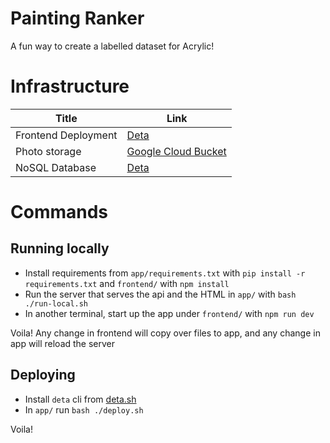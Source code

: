# Painting Ranker
A fun way to create a labelled dataset for Acrylic!


# Infrastructure
| Title | Link |
| --- | --- |
| Frontend Deployment | [Deta](www.deta.sh) |
| Photo storage | [Google Cloud Bucket](https://console.cloud.google.com/storage/browser/painting-dataset/500px/resized?pageState=(%22StorageObjectListTable%22:(%22f%22:%22%255B%255D%22))&authuser=1&project=key-period-335101&prefix=&forceOnObjectsSortingFiltering=false) | 
| NoSQL Database | [Deta](www.deta.sh) |

# Commands
## Running locally
- Install requirements from `app/requirements.txt` with `pip install -r requirements.txt` and `frontend/` with `npm install`
- Run the server that serves the api and the HTML in `app/` with `bash ./run-local.sh`
- In another terminal, start up the app under `frontend/` with `npm run dev`

Voila! Any change in frontend will copy over files to app, and any change in app will reload the server

## Deploying
- Install `deta` cli from [deta.sh](www.deta.sh)
- In `app/` run `bash ./deploy.sh`

Voila!